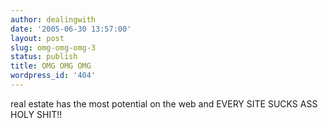 ```yaml
---
author: dealingwith
date: '2005-06-30 13:57:00'
layout: post
slug: omg-omg-omg-3
status: publish
title: OMG OMG OMG
wordpress_id: '404'
---
```


real estate has the most potential on the web and EVERY SITE SUCKS ASS HOLY
SHIT!!

